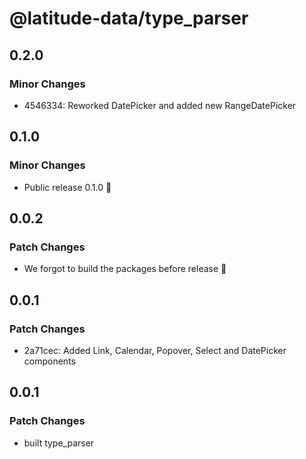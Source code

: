 # @latitude-data/type_parser

## 0.2.0

### Minor Changes

- 4546334: Reworked DatePicker and added new RangeDatePicker

## 0.1.0

### Minor Changes

- Public release 0.1.0 🎉

## 0.0.2

### Patch Changes

- We forgot to build the packages before release :facepalm:

## 0.0.1

### Patch Changes

- 2a71cec: Added Link, Calendar, Popover, Select and DatePicker components

## 0.0.1

### Patch Changes

- built type_parser
